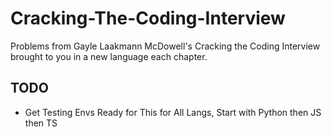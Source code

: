 # Cracking-The-Coding-Interview
Problems from Gayle Laakmann McDowell's Cracking the Coding Interview brought to you in a new language each chapter.


## TODO
* Get Testing Envs Ready for This for All Langs, Start with Python then JS then TS
